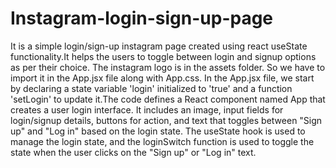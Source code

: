 # Instagram-login-sign-up-page
It is a simple login/sign-up instagram page created using react useState functionality.It helps the users to toggle between login and signup options as per their choice.
The instagram logo is in the assets folder. So we have to import it in the App.jsx file along with App.css.
In the App.jsx file, we start by declaring a state variable 'login' initialized to 'true' and a function 'setLogin' to update it.The code defines a React component named App that creates a user login interface. It includes an image, input fields for login/signup details, buttons for action, and text that toggles between "Sign up" and "Log in" based on the login state. The useState hook is used to manage the login state, and the loginSwitch function is used to toggle the state when the user clicks on the "Sign up" or "Log in" text.

